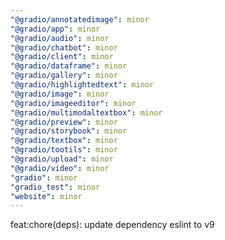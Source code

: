 ```yaml
---
"@gradio/annotatedimage": minor
"@gradio/app": minor
"@gradio/audio": minor
"@gradio/chatbot": minor
"@gradio/client": minor
"@gradio/dataframe": minor
"@gradio/gallery": minor
"@gradio/highlightedtext": minor
"@gradio/image": minor
"@gradio/imageeditor": minor
"@gradio/multimodaltextbox": minor
"@gradio/preview": minor
"@gradio/storybook": minor
"@gradio/textbox": minor
"@gradio/tootils": minor
"@gradio/upload": minor
"@gradio/video": minor
"gradio": minor
"gradio_test": minor
"website": minor
---
```


feat:chore(deps): update dependency eslint to v9
